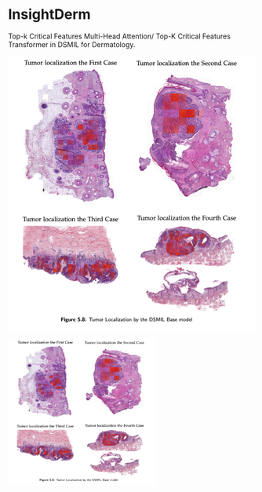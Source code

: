 # InsightDerm
Top-k Critical Features Multi-Head Attention/ Top-K Critical Features Transformer in DSMIL for Dermatology.




![Tumor Localization](/src/pics/tumor_localization.png)


<img src="/src/pics/tumor_localization.png" alt="tumor localization" style="height: 300px; width:300px;"/>


